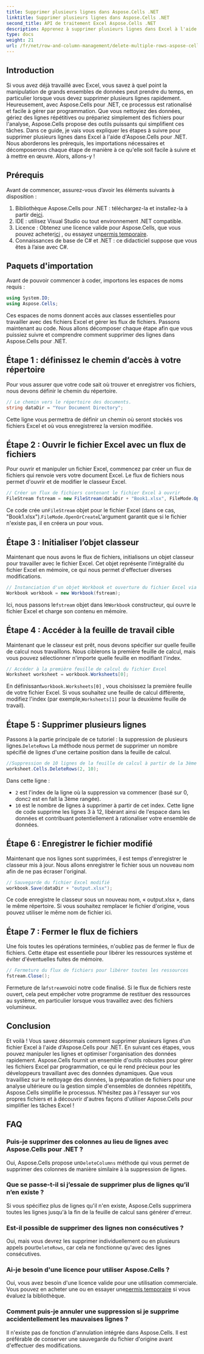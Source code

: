 ```yaml
---
title: Supprimer plusieurs lignes dans Aspose.Cells .NET
linktitle: Supprimer plusieurs lignes dans Aspose.Cells .NET
second_title: API de traitement Excel Aspose.Cells .NET
description: Apprenez à supprimer plusieurs lignes dans Excel à l'aide d'Aspose.Cells pour .NET. Ce guide détaillé, étape par étape, couvre les prérequis, les exemples de codage et les FAQ pour les développeurs.
type: docs
weight: 21
url: /fr/net/row-and-column-management/delete-multiple-rows-aspose-cells/
---
```

## Introduction
Si vous avez déjà travaillé avec Excel, vous savez à quel point la manipulation de grands ensembles de données peut prendre du temps, en particulier lorsque vous devez supprimer plusieurs lignes rapidement. Heureusement, avec Aspose.Cells pour .NET, ce processus est rationalisé et facile à gérer par programmation. Que vous nettoyiez des données, gériez des lignes répétitives ou prépariez simplement des fichiers pour l'analyse, Aspose.Cells propose des outils puissants qui simplifient ces tâches.
Dans ce guide, je vais vous expliquer les étapes à suivre pour supprimer plusieurs lignes dans Excel à l'aide d'Aspose.Cells pour .NET. Nous aborderons les prérequis, les importations nécessaires et décomposerons chaque étape de manière à ce qu'elle soit facile à suivre et à mettre en œuvre. Alors, allons-y !
## Prérequis
Avant de commencer, assurez-vous d’avoir les éléments suivants à disposition :
1.  Bibliothèque Aspose.Cells pour .NET : téléchargez-la et installez-la à partir de[ici](https://releases.aspose.com/cells/net/).
2. IDE : utilisez Visual Studio ou tout environnement .NET compatible.
3.  Licence : Obtenez une licence valide pour Aspose.Cells, que vous pouvez acheter[ici](https://purchase.aspose.com/buy) , ou essayez un[permis temporaire](https://purchase.aspose.com/temporary-license/).
4. Connaissances de base de C# et .NET : ce didacticiel suppose que vous êtes à l’aise avec C#.
## Paquets d'importation
Avant de pouvoir commencer à coder, importons les espaces de noms requis :
```csharp
using System.IO;
using Aspose.Cells;
```
Ces espaces de noms donnent accès aux classes essentielles pour travailler avec des fichiers Excel et gérer les flux de fichiers.
Passons maintenant au code. Nous allons décomposer chaque étape afin que vous puissiez suivre et comprendre comment supprimer des lignes dans Aspose.Cells pour .NET.
## Étape 1 : définissez le chemin d’accès à votre répertoire
Pour vous assurer que votre code sait où trouver et enregistrer vos fichiers, nous devons définir le chemin du répertoire.
```csharp
// Le chemin vers le répertoire des documents.
string dataDir = "Your Document Directory";
```
Cette ligne vous permettra de définir un chemin où seront stockés vos fichiers Excel et où vous enregistrerez la version modifiée.
## Étape 2 : Ouvrir le fichier Excel avec un flux de fichiers
Pour ouvrir et manipuler un fichier Excel, commencez par créer un flux de fichiers qui renvoie vers votre document Excel. Le flux de fichiers nous permet d'ouvrir et de modifier le classeur Excel.
```csharp
// Créer un flux de fichiers contenant le fichier Excel à ouvrir
FileStream fstream = new FileStream(dataDir + "Book1.xlsx", FileMode.OpenOrCreate);
```
 Ce code crée un`FileStream` objet pour le fichier Excel (dans ce cas, "Book1.xlsx").`FileMode.OpenOrCreate`L'argument garantit que si le fichier n'existe pas, il en créera un pour vous.
## Étape 3 : Initialiser l’objet classeur
Maintenant que nous avons le flux de fichiers, initialisons un objet classeur pour travailler avec le fichier Excel. Cet objet représente l'intégralité du fichier Excel en mémoire, ce qui nous permet d'effectuer diverses modifications.
```csharp
// Instanciation d'un objet Workbook et ouverture du fichier Excel via le flux de fichiers
Workbook workbook = new Workbook(fstream);
```
 Ici, nous passons le`fstream` objet dans le`Workbook` constructeur, qui ouvre le fichier Excel et charge son contenu en mémoire.
## Étape 4 : Accéder à la feuille de travail cible
Maintenant que le classeur est prêt, nous devons spécifier sur quelle feuille de calcul nous travaillons. Nous ciblerons la première feuille de calcul, mais vous pouvez sélectionner n'importe quelle feuille en modifiant l'index.
```csharp
// Accéder à la première feuille de calcul du fichier Excel
Worksheet worksheet = workbook.Worksheets[0];
```
 En définissant`workbook.Worksheets[0]` , vous choisissez la première feuille de votre fichier Excel. Si vous souhaitez une feuille de calcul différente, modifiez l'index (par exemple,`Worksheets[1]` pour la deuxième feuille de travail).
## Étape 5 : Supprimer plusieurs lignes
 Passons à la partie principale de ce tutoriel : la suppression de plusieurs lignes.`DeleteRows` La méthode nous permet de supprimer un nombre spécifié de lignes d'une certaine position dans la feuille de calcul.
```csharp
//Suppression de 10 lignes de la feuille de calcul à partir de la 3ème ligne
worksheet.Cells.DeleteRows(2, 10);
```
Dans cette ligne :
- `2` est l'index de la ligne où la suppression va commencer (basé sur 0, donc`2` est en fait la 3ème rangée).
- `10` est le nombre de lignes à supprimer à partir de cet index.
Cette ligne de code supprime les lignes 3 à 12, libérant ainsi de l'espace dans les données et contribuant potentiellement à rationaliser votre ensemble de données.
## Étape 6 : Enregistrer le fichier modifié
Maintenant que nos lignes sont supprimées, il est temps d'enregistrer le classeur mis à jour. Nous allons enregistrer le fichier sous un nouveau nom afin de ne pas écraser l'original.
```csharp
// Sauvegarde du fichier Excel modifié
workbook.Save(dataDir + "output.xlsx");
```
Ce code enregistre le classeur sous un nouveau nom, « output.xlsx », dans le même répertoire. Si vous souhaitez remplacer le fichier d'origine, vous pouvez utiliser le même nom de fichier ici.
## Étape 7 : Fermer le flux de fichiers
Une fois toutes les opérations terminées, n'oubliez pas de fermer le flux de fichiers. Cette étape est essentielle pour libérer les ressources système et éviter d'éventuelles fuites de mémoire.
```csharp
// Fermeture du flux de fichiers pour libérer toutes les ressources
fstream.Close();
```
 Fermeture de la`fstream`voici notre code finalisé. Si le flux de fichiers reste ouvert, cela peut empêcher votre programme de restituer des ressources au système, en particulier lorsque vous travaillez avec des fichiers volumineux.
## Conclusion
Et voilà ! Vous savez désormais comment supprimer plusieurs lignes d'un fichier Excel à l'aide d'Aspose.Cells pour .NET. En suivant ces étapes, vous pouvez manipuler les lignes et optimiser l'organisation des données rapidement. Aspose.Cells fournit un ensemble d'outils robustes pour gérer les fichiers Excel par programmation, ce qui le rend précieux pour les développeurs travaillant avec des données dynamiques.
Que vous travailliez sur le nettoyage des données, la préparation de fichiers pour une analyse ultérieure ou la gestion simple d'ensembles de données répétitifs, Aspose.Cells simplifie le processus. N'hésitez pas à l'essayer sur vos propres fichiers et à découvrir d'autres façons d'utiliser Aspose.Cells pour simplifier les tâches Excel !
## FAQ
### Puis-je supprimer des colonnes au lieu de lignes avec Aspose.Cells pour .NET ?  
 Oui, Aspose.Cells propose un`DeleteColumns` méthode qui vous permet de supprimer des colonnes de manière similaire à la suppression de lignes.
### Que se passe-t-il si j’essaie de supprimer plus de lignes qu’il n’en existe ?  
Si vous spécifiez plus de lignes qu'il n'en existe, Aspose.Cells supprimera toutes les lignes jusqu'à la fin de la feuille de calcul sans générer d'erreur.
### Est-il possible de supprimer des lignes non consécutives ?  
 Oui, mais vous devrez les supprimer individuellement ou en plusieurs appels pour`DeleteRows`, car cela ne fonctionne qu'avec des lignes consécutives.
### Ai-je besoin d'une licence pour utiliser Aspose.Cells ?  
 Oui, vous avez besoin d'une licence valide pour une utilisation commerciale. Vous pouvez en acheter une ou en essayer une[permis temporaire](https://purchase.aspose.com/temporary-license/) si vous évaluez la bibliothèque.
### Comment puis-je annuler une suppression si je supprime accidentellement les mauvaises lignes ?  
Il n'existe pas de fonction d'annulation intégrée dans Aspose.Cells. Il est préférable de conserver une sauvegarde du fichier d'origine avant d'effectuer des modifications.